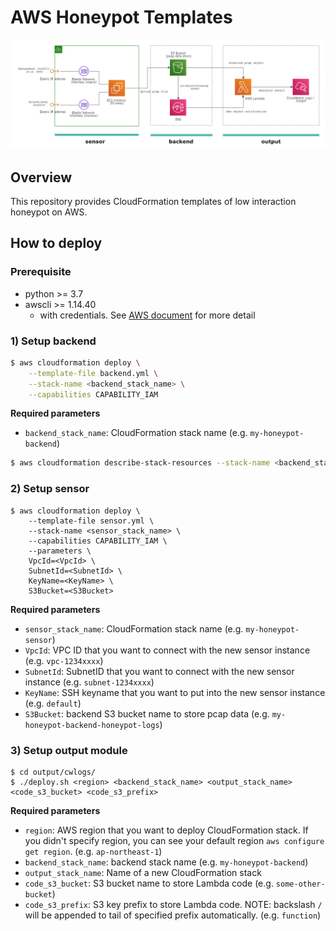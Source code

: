 # AWS Honeypot Templates

![architecture](docs/images/arch.png)

## Overview

This repository provides CloudFormation templates of low interaction honeypot on AWS.

## How to deploy

### Prerequisite

- python >= 3.7
- awscli >= 1.14.40
  - with credentials. See [AWS document](https://docs.aws.amazon.com/cli/latest/userguide/cli-chap-configure.html) for more detail


### 1) Setup backend

```bash
$ aws cloudformation deploy \
    --template-file backend.yml \
    --stack-name <backend_stack_name> \
    --capabilities CAPABILITY_IAM
```

**Required parameters**

- `backend_stack_name`: CloudFormation stack name (e.g. `my-honeypot-backend`)

```bash
$ aws cloudformation describe-stack-resources --stack-name <backend_stack_name> | jq '.StackResources[] | select(.LogicalResourceId == "DataStore") | .PhysicalResourceId ' -r
```

### 2) Setup sensor

```
$ aws cloudformation deploy \
    --template-file sensor.yml \
    --stack-name <sensor_stack_name> \
    --capabilities CAPABILITY_IAM \
    --parameters \
    VpcId=<VpcId> \
    SubnetId=<SubnetId> \
    KeyName=<KeyName> \
    S3Bucket=<S3Bucket>
```

**Required parameters**

- `sensor_stack_name`: CloudFormation stack name (e.g. `my-honeypot-sensor`)
- `VpcId`: VPC ID that you want to connect with the new sensor instance (e.g. `vpc-1234xxxx`)
- `SubnetId`: SubnetID that you want to connect with the new sensor instance (e.g. `subnet-1234xxxx`)
- `KeyName`: SSH keyname that you want to put into the new sensor instance (e.g. `default`)
- `S3Bucket`: backend S3 bucket name to store pcap data (e.g. `my-honeypot-backend-honeypot-logs`)

### 3) Setup output module

```
$ cd output/cwlogs/
$ ./deploy.sh <region> <backend_stack_name> <output_stack_name> <code_s3_bucket> <code_s3_prefix>
```

**Required parameters**

- `region`: AWS region that you want to deploy CloudFormation stack. If you didn't specify region, you can see your default region `aws configure get region`. (e.g. `ap-northeast-1`)
- `backend_stack_name`: backend stack name (e.g. `my-honeypot-backend`)
- `output_stack_name`: Name of a new CloudFormation stack
- `code_s3_bucket`: S3 bucket name to store Lambda code (e.g. `some-other-bucket`)
- `code_s3_prefix`: S3 key prefix to store Lambda code. NOTE: backslash `/` will be appended to tail of specified prefix automatically. (e.g. `function`)



